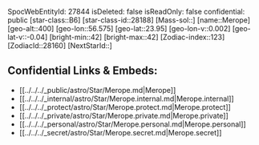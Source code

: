 ﻿---
location: [23.95,56.575,400]
type: Station
tags:
- astro/Star

---
SpocWebEntityId: 27844
isDeleted: false
isReadOnly: false
confidential: public
[star-class::B6]
[star-class-id::28188]
[Mass-sol::]
[name::Merope]
[geo-alt::400]
[geo-lon::56.575]
[geo-lat::23.95]
[geo-lon-v::0.002]
[geo-lat-v::-0.04]
[bright-min::42]
[bright-max::42]
[Zodiac-index::123]
[ZodiacId::28160]
[NextStarId::]



## Confidential Links & Embeds: 
- [[../../../_public/astro/Star/Merope.md|Merope]] 
- [[../../../_internal/astro/Star/Merope.internal.md|Merope.internal]] 
- [[../../../_protect/astro/Star/Merope.protect.md|Merope.protect]] 
- [[../../../_private/astro/Star/Merope.private.md|Merope.private]] 
- [[../../../_personal/astro/Star/Merope.personal.md|Merope.personal]] 
- [[../../../_secret/astro/Star/Merope.secret.md|Merope.secret]] 
